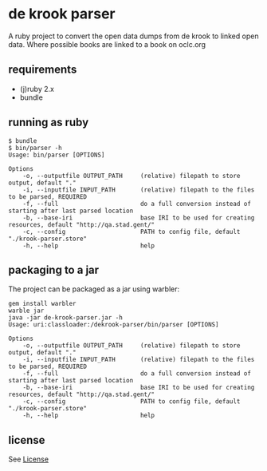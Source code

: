 # de krook parser

A ruby project to convert the open data dumps from de krook to linked open data. Where possible books are linked to a book on oclc.org

## requirements
- (j)ruby 2.x
- bundle

## running as ruby

```
$ bundle
$ bin/parser -h
Usage: bin/parser [OPTIONS]

Options
    -o, --outputfile OUTPUT_PATH     (relative) filepath to store output, default "."
    -i, --inputfile INPUT_PATH       (relative) filepath to the files to be parsed, REQUIRED
    -f, --full                       do a full conversion instead of starting after last parsed location
    -b, --base-iri                   base IRI to be used for creating resources, default "http://qa.stad.gent/"
    -c, --config                     PATH to config file, default "./krook-parser.store"
    -h, --help                       help

```

## packaging to a jar
The project can be packaged as a jar using warbler:

```
gem install warbler
warble jar
java -jar de-krook-parser.jar -h
Usage: uri:classloader:/dekrook-parser/bin/parser [OPTIONS]

Options
    -o, --outputfile OUTPUT_PATH     (relative) filepath to store output, default "."
    -i, --inputfile INPUT_PATH       (relative) filepath to the files to be parsed, REQUIRED
    -f, --full                       do a full conversion instead of starting after last parsed location
    -b, --base-iri                   base IRI to be used for creating resources, default "http://qa.stad.gent/"
    -c, --config                     PATH to config file, default "./krook-parser.store"
    -h, --help                       help

```

## license

See [License](LICENSE)
